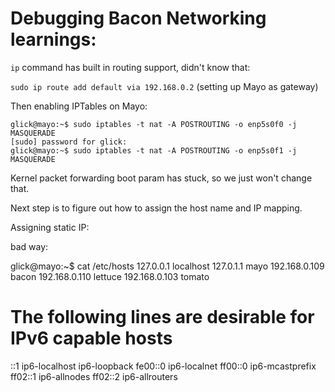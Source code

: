 # Debugging Bacon Networking learnings:

`ip` command has built in routing support, didn't know that:

`sudo ip route add default via 192.168.0.2` (setting up Mayo as gateway)

Then enabling IPTables on Mayo:
```
glick@mayo:~$ sudo iptables -t nat -A POSTROUTING -o enp5s0f0 -j MASQUERADE
[sudo] password for glick: 
glick@mayo:~$ sudo iptables -t nat -A POSTROUTING -o enp5s0f1 -j MASQUERADE

```

Kernel packet forwarding boot param has stuck, so we just won't change that.

Next step is to figure out how to assign the host name and IP mapping.


Assigning static IP:

bad way: 

glick@mayo:~$ cat /etc/hosts
127.0.0.1 localhost
127.0.1.1 mayo
192.168.0.109 bacon
192.168.0.110 lettuce
192.168.0.103 tomato

# The following lines are desirable for IPv6 capable hosts
::1     ip6-localhost ip6-loopback
fe00::0 ip6-localnet
ff00::0 ip6-mcastprefix
ff02::1 ip6-allnodes
ff02::2 ip6-allrouters
